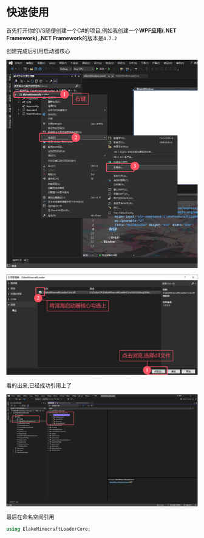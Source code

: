 # 快速使用

首先打开你的VS随便创建一个C#的项目,例如我创建一个**WPF应用(.NET Framework)**,**.NET Framework**的版本是`4.7.2`

创建完成后引用启动器核心

![4ab7e42e6d6cda0a1cafa04d208a4820c3c70cfc](./Assets/4ab7e42e6d6cda0a1cafa04d208a4820c3c70cfc.png)

![baafbc8f716001dc4416df2e56ed951ae714abf0](./Assets/baafbc8f716001dc4416df2e56ed951ae714abf0.png)

看的出来,已经成功引用上了

![31dd804a6d4d1ddefea8346ca31ed210a6bbc9c6](./Assets/31dd804a6d4d1ddefea8346ca31ed210a6bbc9c6.png)

最后在命名空间引用

```C#
using ElakeMinecraftLoaderCore;
```
